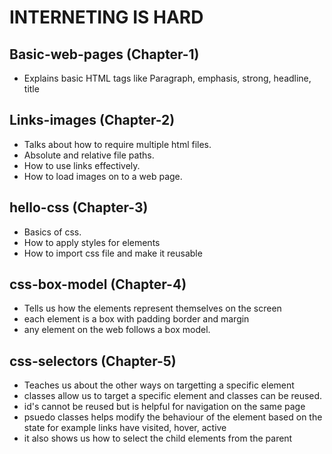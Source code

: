 # INTERNETING IS HARD

## Basic-web-pages (Chapter-1)
- Explains basic HTML tags like Paragraph, emphasis, strong, headline, title

## Links-images (Chapter-2)
- Talks about how to require multiple html files.
- Absolute and relative file paths.
- How to use links effectively.
- How to load images on to a web page.

## hello-css (Chapter-3)
- Basics of css.
- How to apply styles for elements
- How to import css file and make it reusable

## css-box-model (Chapter-4)
- Tells us how the elements represent themselves on the screen
- each element is a box with padding border and margin
- any element on the web follows a box model.

## css-selectors (Chapter-5)
- Teaches us about the other ways on targetting a specific element 
- classes allow us to target a specific element and classes can be reused.
- id's cannot be reused but is helpful for navigation on the same page
- psuedo classes helps modify the behaviour of the element based on the state for example links have visited, hover, active 
- it also shows us how to select the child elements from the parent
